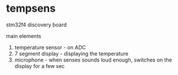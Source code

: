 tempsens
========

stm32f4 discovery board

main elements
  1. temperature sensor - on ADC
  2. 7 segment display - displaying the temperature
  3. microphone - when senses sounds loud enough, switches on the display for a few sec
